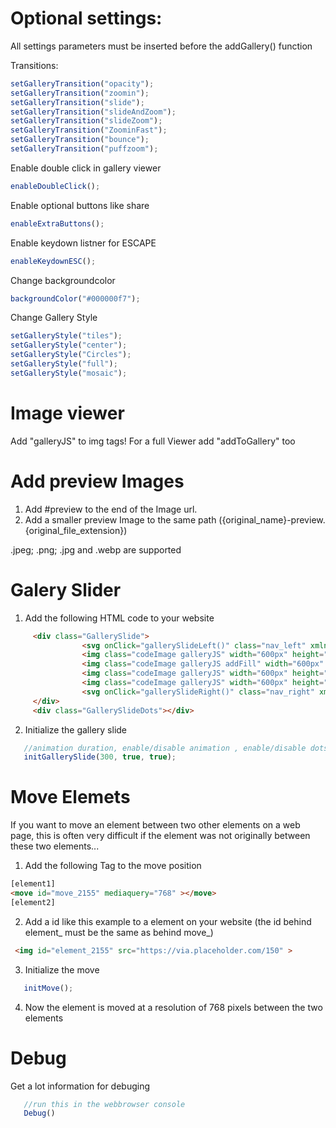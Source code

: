 # Optional settings:
All settings parameters must be inserted before the addGallery() function


Transitions:


```javascript
setGalleryTransition("opacity");
setGalleryTransition("zoomin");
setGalleryTransition("slide");
setGalleryTransition("slideAndZoom");
setGalleryTransition("slideZoom");
setGalleryTransition("ZoominFast");
setGalleryTransition("bounce");
setGalleryTransition("puffzoom");
```
Enable double click in gallery viewer
```javascript
enableDoubleClick();
```
Enable optional buttons like share
```javascript
enableExtraButtons();
```
Enable keydown listner for ESCAPE
```javascript
enableKeydownESC();
```
Change backgroundcolor
```javascript
backgroundColor("#000000f7");
```
Change Gallery Style
```javascript
setGalleryStyle("tiles");
setGalleryStyle("center");
setGalleryStyle("Circles");
setGalleryStyle("full");
setGalleryStyle("mosaic");
```
# Image viewer
Add "galleryJS" to img tags!
For a full Viewer add "addToGallery" too

# Add preview Images
1. Add #preview to the end of the Image url.
2. Add a smaller preview Image to the same path ({original_name}-preview.{original_file_extension})

.jpeg; .png; .jpg and .webp are supported
# Galery Slider
1. Add the following HTML code to your website
```html
     <div class="GallerySlide">
                <svg onClick="gallerySlideLeft()" class="nav_left" xmlns="http://www.w3.org/2000/svg" viewBox="0 0 24 24" fill="white" width="48px" height="48px"><path d="M0 0h24v24H0V0z" fill="none"/><path d="M15.41 16.59L10.83 12l4.58-4.59L14 6l-6 6 6 6 1.41-1.41z"/></svg>
                <img class="codeImage galleryJS" width="600px" height="324px" src="https://dummyimage.com/800x400/aa550/fff000" alt="source code">
                <img class="codeImage galleryJS addFill" width="600px" height="324px" src="https://dummyimage.com/800x400/ff0000/000" alt="source code">
                <img class="codeImage galleryJS" width="600px" height="324px" src="https://dummyimage.com/800x400/00ff00/00ff00" alt="source code">
                <img class="codeImage galleryJS" width="600px" height="324px" src="https://dummyimage.com/800x400/0000ff/0000ff" alt="source code">
                <svg onClick="gallerySlideRight()" class="nav_right" xmlns="http://www.w3.org/2000/svg" viewBox="0 0 24 24" fill="white" width="48px" height="48px"><path d="M0 0h24v24H0V0z" fill="none"/><path d="M8.59 16.59L13.17 12 8.59 7.41 10 6l6 6-6 6-1.41-1.41z"/></svg>
     </div>
     <div class="GallerySlideDots"></div>
```

2. Initialize the gallery slide
```javascript
   //animation duration, enable/disable animation , enable/disable dots under the slider
   initGallerySlide(300, true, true);
````

# Move Elemets

If you want to move an element between two other elements on a web page, this is often very difficult if the element was not originally between these two elements...

1. Add the following Tag to the move position
```html
[element1]
<move id="move_2155" mediaquery="768" ></move>
[element2]
```
2. Add a id like this example to a element on your website (the id behind element_ must be the same as behind move_)
```html
 <img id="element_2155" src="https://via.placeholder.com/150" >
```
3. Initialize the move
```javascript
   initMove();
````
4. Now the element is moved at a resolution of 768 pixels between the two elements

# Debug

Get a lot information for debuging
```javascript
   //run this in the webbrowser console
   Debug()
````
   
